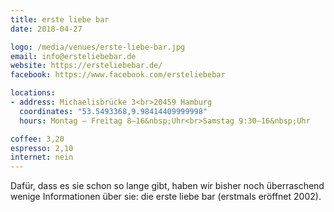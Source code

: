 ```yaml
---
title: erste liebe bar
date: 2018-04-27

logo: /media/venues/erste-liebe-bar.jpg
email: info@ersteliebebar.de
website: https://ersteliebebar.de/
facebook: https://www.facebook.com/ersteliebebar

locations:
- address: Michaelisbrücke 3<br>20459 Hamburg
  coordinates: "53.5493368,9.98414409999998"
  hours: Montag – Freitag 8–16&nbsp;Uhr<br>Samstag 9:30–16&nbsp;Uhr

coffee: 3,20
espresso: 2,10
internet: nein
---
```


Dafür, dass es sie schon so lange gibt, haben wir bisher noch überraschend wenige Informationen über sie: die erste liebe bar (erstmals eröffnet 2002).